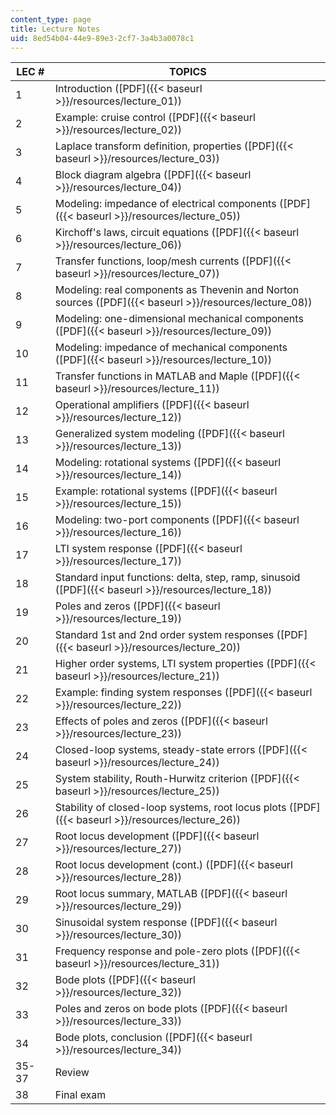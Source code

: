 ```yaml
---
content_type: page
title: Lecture Notes
uid: 8ed54b04-44e9-89e3-2cf7-3a4b3a0078c1
---
```


| LEC # | TOPICS |
| --- | --- |
| 1 | Introduction ([PDF]({{< baseurl >}}/resources/lecture_01)) |
| 2 | Example: cruise control ([PDF]({{< baseurl >}}/resources/lecture_02)) |
| 3 | Laplace transform definition, properties ([PDF]({{< baseurl >}}/resources/lecture_03)) |
| 4 | Block diagram algebra ([PDF]({{< baseurl >}}/resources/lecture_04)) |
| 5 | Modeling: impedance of electrical components ([PDF]({{< baseurl >}}/resources/lecture_05)) |
| 6 | Kirchoff's laws, circuit equations ([PDF]({{< baseurl >}}/resources/lecture_06)) |
| 7 | Transfer functions, loop/mesh currents ([PDF]({{< baseurl >}}/resources/lecture_07)) |
| 8 | Modeling: real components as Thevenin and Norton sources ([PDF]({{< baseurl >}}/resources/lecture_08)) |
| 9 | Modeling: one-dimensional mechanical components ([PDF]({{< baseurl >}}/resources/lecture_09)) |
| 10 | Modeling: impedance of mechanical components ([PDF]({{< baseurl >}}/resources/lecture_10)) |
| 11 | Transfer functions in MATLAB and Maple ([PDF]({{< baseurl >}}/resources/lecture_11)) |
| 12 | Operational amplifiers ([PDF]({{< baseurl >}}/resources/lecture_12)) |
| 13 | Generalized system modeling ([PDF]({{< baseurl >}}/resources/lecture_13)) |
| 14 | Modeling: rotational systems ([PDF]({{< baseurl >}}/resources/lecture_14)) |
| 15 | Example: rotational systems ([PDF]({{< baseurl >}}/resources/lecture_15)) |
| 16 | Modeling: two-port components ([PDF]({{< baseurl >}}/resources/lecture_16)) |
| 17 | LTI system response ([PDF]({{< baseurl >}}/resources/lecture_17)) |
| 18 | Standard input functions: delta, step, ramp, sinusoid ([PDF]({{< baseurl >}}/resources/lecture_18)) |
| 19 | Poles and zeros ([PDF]({{< baseurl >}}/resources/lecture_19)) |
| 20 | Standard 1st and 2nd order system responses ([PDF]({{< baseurl >}}/resources/lecture_20)) |
| 21 | Higher order systems, LTI system properties ([PDF]({{< baseurl >}}/resources/lecture_21)) |
| 22 | Example: finding system responses ([PDF]({{< baseurl >}}/resources/lecture_22)) |
| 23 | Effects of poles and zeros ([PDF]({{< baseurl >}}/resources/lecture_23)) |
| 24 | Closed-loop systems, steady-state errors ([PDF]({{< baseurl >}}/resources/lecture_24)) |
| 25 | System stability, Routh-Hurwitz criterion ([PDF]({{< baseurl >}}/resources/lecture_25)) |
| 26 | Stability of closed-loop systems, root locus plots ([PDF]({{< baseurl >}}/resources/lecture_26)) |
| 27 | Root locus development ([PDF]({{< baseurl >}}/resources/lecture_27)) |
| 28 | Root locus development (cont.) ([PDF]({{< baseurl >}}/resources/lecture_28)) |
| 29 | Root locus summary, MATLAB ([PDF]({{< baseurl >}}/resources/lecture_29)) |
| 30 | Sinusoidal system response ([PDF]({{< baseurl >}}/resources/lecture_30)) |
| 31 | Frequency response and pole-zero plots ([PDF]({{< baseurl >}}/resources/lecture_31)) |
| 32 | Bode plots ([PDF]({{< baseurl >}}/resources/lecture_32)) |
| 33 | Poles and zeros on bode plots ([PDF]({{< baseurl >}}/resources/lecture_33)) |
| 34 | Bode plots, conclusion ([PDF]({{< baseurl >}}/resources/lecture_34)) |
| 35-37 | Review |
| 38 | Final exam